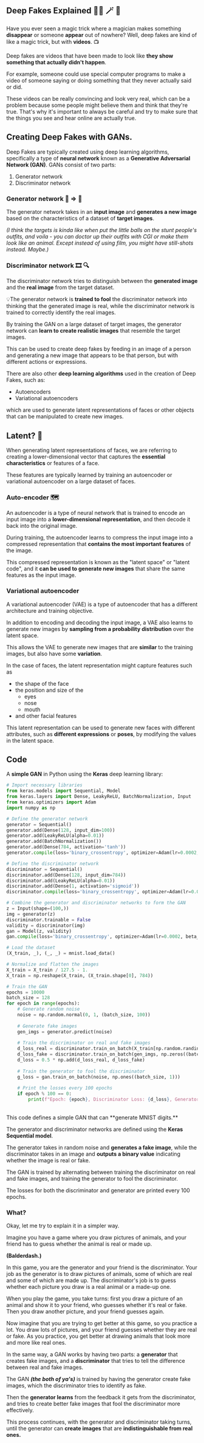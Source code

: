 ## Deep Fakes Explained 🧙‍♂️ 🪄 🎩

Have you ever seen a magic trick where a magician makes something **disappear** or someone **appear** out of nowhere? Well, deep fakes are kind of like a magic trick, but with **videos**. 📺

Deep fakes are videos that have been made to look like **they show something that actually didn't happen**.

For example, someone could use special computer programs to make a video of someone saying or doing something that they never actually said or did.

These videos can be really convincing and look very real, which can be a problem because some people might believe them and think that they're true. That's why it's important to always be careful and try to make sure that the things you see and hear online are actually true.

## Creating Deep Fakes with GANs.

Deep Fakes are typically created using deep learning algorithms, specifically a type of **neural network** known as a **Generative Adversarial Network (GAN)**. GANs consist of two parts: 

1. Generator network
2. Discriminator network

### Generator network 🙂 => 🐶

The generator network takes in an **input image** and **generates a new image** based on the characteristics of a dataset of **target images**.

*(I think the targets is kinda like when put the little balls on the stunt people's outfits, and voila - you can doctor up their outfits with CGI or make them look like an animal.  Except instead of using film, you might have still-shots instead. Maybe.)*

### Discriminator network 🎞️ 🔍

The discriminator network tries to distinguish between the **generated image** and the **real image** from the target dataset. 

💡The generator network is **trained to fool** the discriminator network into thinking that the generated image is real, while the discriminator network is trained to correctly identify the real images.

By training the GAN on a large dataset of target images, the generator network can **learn to create realistic images** that resemble the target images.

This can be used to create deep fakes by feeding in an image of a person and generating a new image that appears to be that person, but with different actions or expressions.

There are also other **deep learning algorithms** used in the creation of Deep Fakes, such as:

* Autoencoders
* Variational autoencoders

which are used to generate latent representations of faces or other objects that can be manipulated to create new images.

## Latent? 🤔

When generating latent representations of faces, we are referring to creating a lower-dimensional vector that captures the **essential characteristics** or features of a face.

These features are typically learned by training an autoencoder or variational autoencoder on a large dataset of faces.

### Auto-encoder 🗺️ 

An autoencoder is a type of neural network that is trained to encode an input image into a **lower-dimensional representation**, and then decode it back into the original image.

During training, the autoencoder learns to compress the input image into a compressed representation that **contains the most important features** of the image.

This compressed representation is known as the "latent space" or "latent code", and it **can be used to generate new images** that share the same features as the input image.

### Variational autoencoder

A variational autoencoder (VAE) is a type of autoencoder that has a different architecture and training objective.

In addition to encoding and decoding the input image, a VAE also learns to generate new images by **sampling from a probability distribution** over the latent space.

This allows the VAE to generate new images that are **similar** to the training images, but also have some **variation**.

In the case of faces, the latent representation might capture features such as 

* the shape of the face
* the position and size of the 
    * eyes
    * nose
    * mouth
* and other facial features

This latent representation can be used to generate new faces with different attributes, such as **different expressions** or **poses**, by modifying the values in the latent space.

## Code

A **simple GAN** in Python using the **Keras** deep learning library:

```py
# Import necessary libraries
from keras.models import Sequential, Model
from keras.layers import Dense, LeakyReLU, BatchNormalization, Input
from keras.optimizers import Adam
import numpy as np

# Define the generator network
generator = Sequential()
generator.add(Dense(128, input_dim=100))
generator.add(LeakyReLU(alpha=0.01))
generator.add(BatchNormalization())
generator.add(Dense(784, activation='tanh'))
generator.compile(loss='binary_crossentropy', optimizer=Adam(lr=0.0002, beta_1=0.5))

# Define the discriminator network
discriminator = Sequential()
discriminator.add(Dense(128, input_dim=784))
discriminator.add(LeakyReLU(alpha=0.01))
discriminator.add(Dense(1, activation='sigmoid'))
discriminator.compile(loss='binary_crossentropy', optimizer=Adam(lr=0.0002, beta_1=0.5))

# Combine the generator and discriminator networks to form the GAN
z = Input(shape=(100,))
img = generator(z)
discriminator.trainable = False
validity = discriminator(img)
gan = Model(z, validity)
gan.compile(loss='binary_crossentropy', optimizer=Adam(lr=0.0002, beta_1=0.5))

# Load the dataset
(X_train, _), (_, _) = mnist.load_data()

# Normalize and flatten the images
X_train = X_train / 127.5 - 1.
X_train = np.reshape(X_train, (X_train.shape[0], 784))

# Train the GAN
epochs = 10000
batch_size = 128
for epoch in range(epochs):
    # Generate random noise
    noise = np.random.normal(0, 1, (batch_size, 100))
    
    # Generate fake images
    gen_imgs = generator.predict(noise)
    
    # Train the discriminator on real and fake images
    d_loss_real = discriminator.train_on_batch(X_train[np.random.randint(0, X_train.shape[0], batch_size)], np.ones((batch_size, 1)))
    d_loss_fake = discriminator.train_on_batch(gen_imgs, np.zeros((batch_size, 1)))
    d_loss = 0.5 * np.add(d_loss_real, d_loss_fake)
    
    # Train the generator to fool the discriminator
    g_loss = gan.train_on_batch(noise, np.ones((batch_size, 1)))
    
    # Print the losses every 100 epochs
    if epoch % 100 == 0:
        print(f"Epoch: {epoch}, Discriminator Loss: {d_loss}, Generator Loss: {g_loss}")

```

<br>
This code defines a simple GAN that can **generate MNIST digits.**

The generator and discriminator networks are defined using the **Keras Sequential model**.

The generator takes in random noise and **generates a fake image**, while the discriminator takes in an image and **outputs a binary value** indicating whether the image is real or fake.

The GAN is trained by alternating between training the discriminator on real and fake images, and training the generator to fool the discriminator.

The losses for both the discriminator and generator are printed every 100 epochs.

### What?

Okay, let me try to explain it in a simpler way.

Imagine you have a game where you draw pictures of animals, and your friend has to guess whether the animal is real or made up.

**(Balderdash.)**

In this game, you are the generator and your friend is the discriminator. Your job as the generator is to draw pictures of animals, some of which are real and some of which are made up. The discriminator's job is to guess whether each picture you draw is a real animal or a made-up one.

When you play the game, you take turns: first you draw a picture of an animal and show it to your friend, who guesses whether it's real or fake. Then you draw another picture, and your friend guesses again.

Now imagine that you are trying to get better at this game, so you practice a lot. You draw lots of pictures, and your friend guesses whether they are real or fake. As you practice, you get better at drawing animals that look more and more like real ones.

In the same way, a GAN works by having two parts: a **generator** that creates fake images, and a **discriminator** that tries to tell the difference between real and fake images.

The GAN ***(the both of ya's)*** is trained by having the generator create fake images, which the discriminator tries to identify as fake.

Then the **generator learns** from the feedback it gets from the discriminator, and tries to create better fake images that fool the discriminator more effectively.

This process continues, with the generator and discriminator taking turns, until the generator can **create images** that are **indistinguishable from real ones.**
